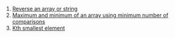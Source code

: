 1. [Reverse an array or string](https://practice.geeksforgeeks.org/viewSol.php?subId=17f919bcb21fb64d47af59ec28106ccc&pid=701595&user=shivendrajha)
2. [Maximum and minimum of an array using minimum number of comparisons](https://www.geeksforgeeks.org/maximum-and-minimum-in-an-array/)
3. [Kth smallest element](https://practice.geeksforgeeks.org/viewSol.php?subId=efd9e0c559849d4be6310e534d90317d&pid=701747&user=shivendrajha)
